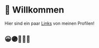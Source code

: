# 👋 Willkommen

Hier sind ein paar [Links](https://relacibo.github.io/) von meinen Profilen! 

## 😀🟣🏳️‍🌈🫎

